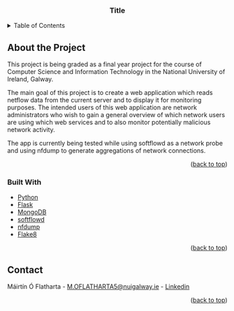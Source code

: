 <div id="top"></div>

<h3 align="center">Title</h3>

<!-- TABLE OF CONTENTS -->
<details>
  <summary>Table of Contents</summary>
  <ol>
    <li>
      <a href="#about-the-project">About the Project</a>
        <ul>
          <li><a href="built-with">Built With</a></li>
        </ul>
    </li>
    <li><a href="#contact">Contact</a></li>
  </ol>
</details>

<!-- ABOUT THE PROJECT -->
## About the Project
This project is being graded as a final year project for the course of Computer Science and Information Technology in the
National University of Ireland, Galway.

The main goal of this project is to create a web application
which reads netflow data from the current server and to display it for monitoring purposes.
The intended users of this web application are network administrators who wish to gain a general overview of which network users
are using which web services and to also monitor potentially malicious network activity.

The app is currently being tested while using softflowd as a network probe and using nfdump to generate aggregations of network connections.

<p align="right">(<a href="#top">back to top</a>)</p>

### Built With
* [Python](https://www.python.org/)
* [Flask](https://flask.palletsprojects.com/en/2.0.x/)
* [MongoDB](https://www.mongodb.com/)
* [softflowd](https://github.com/irino/softflowd)
* [nfdump](https://github.com/phaag/nfdump)
* [Flake8](https://flake8.pycqa.org/en/latest/)

<p align="right">(<a href="#top">back to top</a>)</p>

<!-- CONTACT -->
## Contact
Máirtín Ó Flatharta - M.OFLATHARTA5@nuigalway.ie - [Linkedin](https://www.linkedin.com/in/m%C3%A1irt%C3%ADn-%C3%B3-flatharta-842a54178/)

<p align="right">(<a href="#top">back to top</a>)</p>
